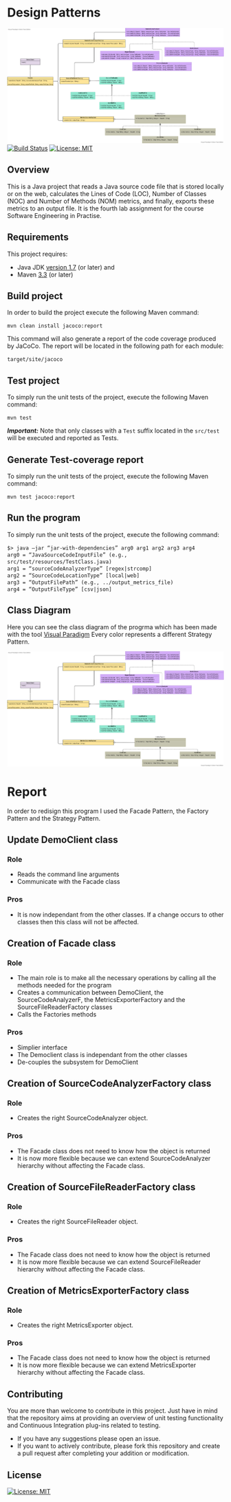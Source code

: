 # Design Patterns
![](media/4th_lab_Assignment.png)
[![Build Status](https://travis-ci.com/DimitrisMazarakis/lab_assignment.svg?token=vA99SPhkUkdzsEZp7i3d&branch=development)](https://travis-ci.com/DimitrisMazarakis/lab_assignment)
[![License: MIT](https://img.shields.io/badge/License-MIT-yellow.svg)](https://opensource.org/licenses/MIT)
## Overview
This is a Java project that reads a Java source
code file that is stored locally or on the web, calculates the Lines of Code
(LOC), Number of Classes (NOC) and Number of Methods (NOM) metrics,
and finally, exports these metrics to an output file. It is the fourth lab assignment for the course Software Engineering in Practise.
## Requirements
This project requires:
- Java JDK [version 1.7](http://www.oracle.com/technetwork/java/javase/downloads/jdk8-downloads-2133151.html) (or later) and
- Maven [3.3](https://maven.apache.org/download.cgi) (or later)
## Build project
In order to build the project execute the following Maven command:
```
mvn clean install jacoco:report
```
This command will also generate a report of the code coverage produced by JaCoCo. The report will be located in the following path for each module:
```
target/site/jacoco
```


## Test project
To simply run the unit tests of the project, execute the following Maven command: 
```
mvn test
```
***Important:*** Note that only classes with a ```Test``` suffix located in the ```src/test``` will be executed and reported as Tests.

## Generate Test-coverage report
To simply run the unit tests of the project, execute the following Maven command: 
```
mvn test jacoco:report
```
## Run the program
To simply run the unit tests of the project, execute the following command: 
```
$> java –jar “jar-with-dependencies” arg0 arg1 arg2 arg3 arg4
arg0 = “JavaSourceCodeInputFile” (e.g., src/test/resources/TestClass.java)
arg1 = “sourceCodeAnalyzerType” [regex|strcomp]
arg2 = “SourceCodeLocationType” [local|web]
arg3 = “OutputFilePath” (e.g., ../output_metrics_file)
arg4 = “OutputFileType” [csv|json]

```

## Class Diagram
Here you can see the class diagram of the progrma which has been made with the tool [Visual Paradigm](https://www.visual-paradigm.com/)
Every color represents a different Strategy Pattern.

![](/media/4th_lab_Assignment.png)

# Report
In order to redisign this program I used the Facade Pattern,  the Factory Pattern and the Strategy Pattern.
## Update DemoClient class
### Role
+ Reads the command line arguments
+ Communicate with the Facade class
### Pros
+ It is now independant from the other classes. If a change occurs to other classes then this class will not be affected.
## Creation of Facade class
### Role
+ The main role is to make all the necessary operations by calling all the methods needed for the program
+ Creates a communication between DemoClient, the SourceCodeAnalyzerF, the MetricsExporterFactory and the SourceFileReaderFactory classes 
+ Calls the Factories methods
### Pros
+ Simplier interface
+ The Democlient class is independant from the other classes
+ De-couples the subsystem for DemoClient
## Creation of SourceCodeAnalyzerFactory class
### Role
+ Creates the right SourceCodeAnalyzer object.
### Pros
+ The Facade class does not need to know how the object is returned
+ It is now more flexible because we can extend SourceCodeAnalyzer hierarchy without affecting
the Facade class.
## Creation of SourceFileReaderFactory class
### Role
+ Creates the right SourceFileReader object.
### Pros
+ The Facade class does not need to know how the object is returned
+ It is now more flexible because we can extend SourceFileReader hierarchy without affecting
the Facade class.
## Creation of MetricsExporterFactory class
### Role
+ Creates the right MetricsExporter object.
### Pros
+ The Facade class does not need to know how the object is returned
+ It is now more flexible because we can extend MetricsExporter hierarchy without affecting
the Facade class.
## Contributing
You are more than welcome to contribute in this project. Just have in mind that the repository aims at providing an overview of unit testing functionality and Continuous Integration plug-ins related to testing. 
- If you have any suggestions please open an issue. 
- If you want to actively contribute, please fork this repository and create a pull request after completing your addition or modification.

## License 
[![License: MIT](https://img.shields.io/badge/License-MIT-yellow.svg)](https://opensource.org/licenses/MIT)
